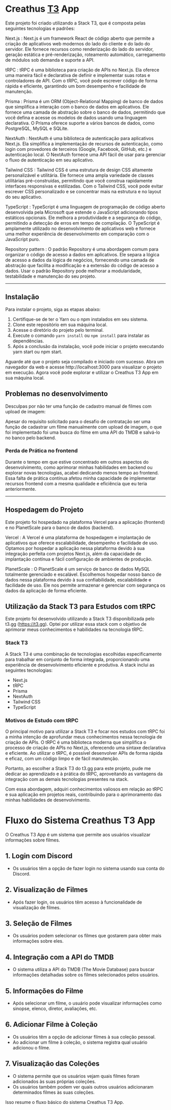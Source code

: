 # Creathus [T3](t3.gg) App

Este projeto foi criado utilizando a Stack T3, que é composta pelas seguintes tecnologias e padrões:

Next.js : Next.js é um framework React de código aberto que permite a criação de aplicativos web modernos do lado do cliente e do lado do servidor. Ele fornece recursos como renderização do lado do servidor, geração estática e pré-renderização, roteamento automático, carregamento de módulos sob demanda e suporte a API.

tRPC
: tRPC é uma biblioteca para criação de APIs no Next.js. Ela oferece uma maneira fácil e declarativa de definir e implementar suas rotas e controladores de API. Com o tRPC, você pode escrever código de forma rápida e eficiente, garantindo um bom desempenho e facilidade de manutenção.

Prisma
: Prisma é um ORM (Object-Relational Mapping) de banco de dados que simplifica a interação com o banco de dados em aplicativos. Ele fornece uma camada de abstração sobre o banco de dados, permitindo que você defina e acesse os modelos de dados usando uma linguagem declarativa. O Prisma oferece suporte a vários bancos de dados, como PostgreSQL, MySQL e SQLite.

NextAuth
: NextAuth é uma biblioteca de autenticação para aplicativos Next.js. Ela simplifica a implementação de recursos de autenticação, como login com provedores de terceiros (Google, Facebook, GitHub, etc.) e autenticação local. O NextAuth fornece uma API fácil de usar para gerenciar o fluxo de autenticação em seu aplicativo.

Tailwind CSS
: Tailwind CSS é uma estrutura de design CSS altamente personalizável e utilitária. Ele fornece uma ampla variedade de classes utilitárias pré-construídas, permitindo que você construa rapidamente interfaces responsivas e estilizadas. Com o Tailwind CSS, você pode evitar escrever CSS personalizado e se concentrar mais na estrutura e no layout do seu aplicativo.

TypeScript
: TypeScript é uma linguagem de programação de código aberto desenvolvida pela Microsoft que estende o JavaScript adicionando tipos estáticos opcionais. Ele melhora a produtividade e a segurança do código, permitindo a detecção de erros em tempo de compilação. O TypeScript é amplamente utilizado no desenvolvimento de aplicativos web e fornece uma melhor experiência de desenvolvimento em comparação com o JavaScript puro.

Repository pattern
: O padrão Repository é uma abordagem comum para organizar o código de acesso a dados em aplicativos. Ele separa a lógica de acesso a dados da lógica de negócios, fornecendo uma camada de abstração que facilita a modificação e a extensão do código de acesso a dados. Usar o padrão Repository pode melhorar a modularidade, testabilidade e manutenção do seu projeto.

---

## Instalação

Para instalar o projeto, siga as etapas abaixo:

1. Certifique-se de ter o Yarn ou o npm instalados em seu sistema.
2. Clone este repositório em sua máquina local.
3. Acesse o diretório do projeto pelo terminal.
4. Execute o comando `yarn install` ou `npm install` para instalar as dependências.
5. Após a conclusão da instalação, você pode iniciar o projeto executando yarn start ou npm start.

Aguarde até que o projeto seja compilado e iniciado com sucesso.
Abra um navegador da web e acesse http://localhost:3000 para visualizar o projeto em execução.
Agora você pode explorar e utilizar o Creathus T3 App em sua máquina local.

## Problemas no desenvolvimento

Desculpas por não ter uma função de cadastro manual de filmes com upload de imagem:

Apesar do requisito solicitado para o desafio de contratação ser uma função de cadastrar um filme manualmente com upload de imagem, o que foi implementado foi uma busca do filme em uma API do TMDB e salvá-lo no banco pelo backend.

### Perda de Prática no frontend

Durante o tempo em que estive concentrado em outros aspectos do desenvolvimento, como aprimorar minhas habilidades em backend ou explorar novas tecnologias, acabei dedicando menos tempo ao frontend. Essa falta de prática contínua afetou minha capacidade de implementar recursos frontend com a mesma qualidade e eficiência que eu teria anteriormente.

---

## Hospedagem do Projeto

Este projeto foi hospedado na plataforma Vercel para a aplicação (frontend) e no PlanetScale para o banco de dados (backend).

Vercel
: A Vercel é uma plataforma de hospedagem e implantação de aplicativos que oferece escalabilidade, desempenho e facilidade de uso. Optamos por hospedar a aplicação nessa plataforma devido à sua integração perfeita com projetos Next.js, além da capacidade de implantação contínua e fácil configuração de ambientes de produção.

PlanetScale
: O PlanetScale é um serviço de banco de dados MySQL totalmente gerenciado e escalável. Escolhemos hospedar nosso banco de dados nessa plataforma devido à sua confiabilidade, escalabilidade e facilidade de uso. Ele nos permite armazenar e gerenciar com segurança os dados da aplicação de forma eficiente.

## Utilização da Stack T3 para Estudos com tRPC

Este projeto foi desenvolvido utilizando a Stack T3 disponibilizada pelo t3.gg (https://t3.gg). Optei por utilizar essa stack com o objetivo de aprimorar meus conhecimentos e habilidades na tecnologia tRPC.

### Stack T3

A Stack T3 é uma combinação de tecnologias escolhidas especificamente para trabalhar em conjunto de forma integrada, proporcionando uma experiência de desenvolvimento eficiente e produtiva. A stack inclui as seguintes tecnologias:

- Next.js
- tRPC
- Prisma
- NextAuth
- Tailwind CSS
- TypeScript

### Motivos de Estudo com tRPC

O principal motivo para utilizar a Stack T3 e focar nos estudos com tRPC foi a minha intenção de aprofundar meus conhecimentos nessa tecnologia de criação de APIs. O tRPC é uma biblioteca moderna que simplifica o processo de criação de APIs no Next.js, oferecendo uma sintaxe declarativa e eficiente. Ao utilizar o tRPC, é possível desenvolver APIs de forma rápida e eficaz, com um código limpo e de fácil manutenção.

Portanto, ao escolher a Stack T3 do t3.gg para este projeto, pude me dedicar ao aprendizado e à prática do tRPC, aproveitando as vantagens da integração com as demais tecnologias presentes na stack.

Com essa abordagem, adquiri conhecimentos valiosos em relação ao tRPC e sua aplicação em projetos reais, contribuindo para o aprimoramento das minhas habilidades de desenvolvimento.

# Fluxo do Sistema Creathus T3 App

O Creathus T3 App é um sistema que permite aos usuários visualizar informações sobre filmes.

## 1. Login com Discord

- Os usuários têm a opção de fazer login no sistema usando sua conta do Discord.

## 2. Visualização de Filmes

- Após fazer login, os usuários têm acesso à funcionalidade de visualização de filmes.

## 3. Seleção de Filmes

- Os usuários podem selecionar os filmes que gostarem para obter mais informações sobre eles.

## 4. Integração com a API do TMDB

- O sistema utiliza a API do TMDB (The Movie Database) para buscar informações detalhadas sobre os filmes selecionados pelos usuários.

## 5. Informações do Filme

- Após selecionar um filme, o usuário pode visualizar informações como sinopse, elenco, diretor, avaliações, etc.

## 6. Adicionar Filme à Coleção

- Os usuários têm a opção de adicionar filmes à sua coleção pessoal.
- Ao adicionar um filme à coleção, o sistema registra qual usuário adicionou o filme.

## 7. Visualização das Coleções

- O sistema permite que os usuários vejam quais filmes foram adicionados às suas próprias coleções.
- Os usuários também podem ver quais outros usuários adicionaram determinados filmes às suas coleções.

Isso resume o fluxo básico do sistema Creathus T3 App.
